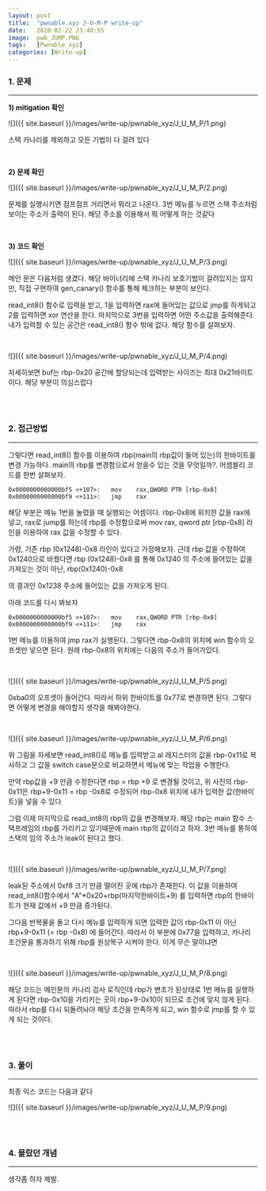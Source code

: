 ```yaml
---
layout: post
title:  "pwnable.xyz J-U-M-P write-up"
date:   2020-02-22 23:40:55
image:  pwb_JUMP.PNG
tags:   [Pwnable_xyz]
categories: [Write-up]
---
```


### 1.  문제

---

**1) mitigation 확인**

![]({{ site.baseurl }}/images/write-up/pwnable_xyz/J_U_M_P/1.png)

스택 카나리를 제외하고 모든 기법이 다 걸려 있다

<br>

**2) 문제 확인**

![]({{ site.baseurl }}/images/write-up/pwnable_xyz/J_U_M_P/2.png)

문제를 실행시키면 점프점프 거리면서 뭐라고 나온다. 3번 메뉴를 누르면 스택 주소처럼 보이는 주소가 출력이 된다. 해당 주소를 이용해서 뭐 어떻게 하는 것같다

<br>

**3) 코드 확인**

![]({{ site.baseurl }}/images/write-up/pwnable_xyz/J_U_M_P/3.png)

메인 문은 다음처럼 생겼다. 해당 바이너리에 스택 카나리 보호기법이 걸려있지는 않지만, 직접 구현하여 gen_canary() 함수를 통해 체크하는 부분이 보인다.

read_int8() 함수로 입력을 받고, 1을 입력하면 rax에 들어있는 값으로 jmp를 하게되고 2를 입력하면 xor 연산을 한다. 마지막으로 3번을 입력하면 어떤 주소값을 출력해준다. 내가 입력할 수 있는 공간은 read_int8() 함수 밖에 없다. 해당 함수를 살펴보자.

<br>

![]({{ site.baseurl }}/images/write-up/pwnable_xyz/J_U_M_P/4.png)

자세히보면 buf는 rbp-0x20 공간에 할당되는데 입력받는 사이즈는 최대 0x21바이트이다.  해당 부분이 의심스럽다

<br><br>

### 2. 접근방법

---

그렇다면 read_int8() 함수를 이용하여 rbp(main의 rbp값이 들어 있는)의 한바이트를 변경 가능하다. main의 rbp를 변경함으로서 얻을수 있는 것을 무엇일까?. 어셈블리 코드를 한번 살펴보자.

    0x0000000000000bf5 <+107>:   mov    rax,QWORD PTR [rbp-0x8]
    0x0000000000000bf9 <+111>:   jmp    rax

해당 부분은 메뉴 1번을 눌렀을 때 실행되는 어셈이다. rbp-0x8에 위치한 값을 rax에 넣고, rax로 jump를 하는데 rbp를 수정함으로써 mov rax, qword ptr [rbp-0x8] 라인을 이용하여 rax 값을 수정할 수 있다.

가령, 기존 rbp (0x1248)-0x8  라인이 있다고 가정해보자. 근데 rbp 값을 수정하여 0x1240으로 바꿨다면 rbp (0x1248)-0x8 를 통해 0x1240 의 주소에 들어있는 값을 가져오는 것이 아닌, rbp(0x1240)-0x8

의 결과인 0x1238 주소에 들어있는 값을 가져오게 된다.

아래 코드를 다시 봐보자

    0x0000000000000bf5 <+107>:   mov    rax,QWORD PTR [rbp-0x8]
    0x0000000000000bf9 <+111>:   jmp    rax

1번 메뉴를 이용하여 jmp rax가 실행된다. 그렇다면 rbp-0x8의 위치에 win 함수의 오프셋만 넣으면 된다.  원래 rbp-0x8의 위치에는 다음의 주소가 들어가있다.

<br>

![]({{ site.baseurl }}/images/write-up/pwnable_xyz/J_U_M_P/5.png)

0xba0의 오프셋이 들어간다. 따라서 하위 한바이트를 0x77로 변경하면 된다. 그렇다면 어떻게 변경을 해야할지 생각을 해봐야한다.  

<br>

![]({{ site.baseurl }}/images/write-up/pwnable_xyz/J_U_M_P/6.png)

위 그림을 자세보면 read_int8()로 메뉴를 입력받고 al 레지스터의 값을 rbp-0x11로 복사하고 그 값을 switch case문으로 비교하면서 메뉴에 맞는 작업을 수행한다.

만약 rbp값을 +9 만큼 수정한다면 rbp = rbp +9 로 변경될 것이고, 위 사진의 rbp-0x11은 rbp+9-0x11 = rbp -0x8로 수정되어 rbp-0x8 위치에  내가 입력한 값(한바이트)을 넣을 수 있다

그럼 이제 마지막으로 read_int8의 rbp의 값을 변경해보자. 해당 rbp는 main 함수 스택프레임의 rbp를 가리키고 있기때문에 main rbp의 값이라고 하자.  3번 메뉴를 통하여 스택의 임의 주소가 leak이 된다고 했다.

<br>

![]({{ site.baseurl }}/images/write-up/pwnable_xyz/J_U_M_P/7.png)

leak된 주소에서 0xf8 크기 만큼 떨어진 곳에 rbp가 존재한다. 이 값을 이용하여 read_int8()함수에서  "A"*0x20+rbp(마지막한바이트+9) 를 입력하면 rbp의 한바이트가 현재 값에서 +9 만큼 증가된다.

그다음 반복물을 돌고 다시 메뉴를 입력하게 되면 입력한 값이 rbp-0x11 이 아닌 rbp+9-0x11 (= rbp -0x8) 에 들어간다. 따라서 이 부분에 0x77을 입력하고, 카나리 조건문을 통과하기 위해 rbp를 원상복구 시켜야 한다. 이게 무슨 말이냐면

<br>

![]({{ site.baseurl }}/images/write-up/pwnable_xyz/J_U_M_P/8.png)

해당 코드는 메인문의 카나리 검사 로직인데 rbp가 변조가 된상태로 1번 메뉴를 실행하게 된다면 rbp-0x10을 가리키는 곳이 rbp+9-0x10이 되므로 조건에 맞지 않게 된다. 따라서 rbp를 다시 되돌려놔야 해당 조건을 만족하게 되고,  win 함수로 jmp를 할 수 있게 되는 것이다.

<br><br>

### 3. 풀이

---

최종 익스 코드는 다음과 같다

![]({{ site.baseurl }}/images/write-up/pwnable_xyz/J_U_M_P/9.png)

<br><br>

### 4. 몰랐던 개념

---

생각좀 하자 제발.